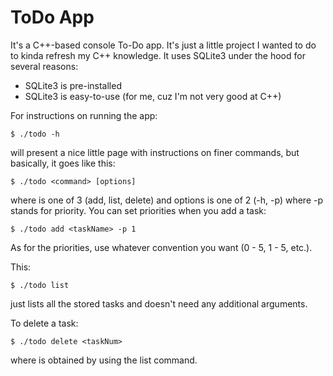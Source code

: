 # ToDo App
It's a C++-based console To-Do app. It's just a little project I wanted to do to kinda refresh my C++ knowledge.
It uses SQLite3 under the hood for several reasons:
- SQLite3 is pre-installed
- SQLite3 is easy-to-use (for me, cuz I'm not very good at C++)

For instructions on running the app:
~~~
$ ./todo -h
~~~
will present a nice little page with instructions on finer commands, but basically, it goes like this:
~~~
$ ./todo <command> [options]
~~~
where <command> is one of 3 (add, list, delete)
and options is one of 2 (-h, -p) where -p stands for priority.
You can set priorities when you add a task:
~~~
$ ./todo add <taskName> -p 1
~~~
As for the priorities, use whatever convention you want (0 - 5, 1 - 5, etc.).

This:
~~~
$ ./todo list
~~~
just lists all the stored tasks and doesn't need any additional arguments.

To delete a task:
~~~
$ ./todo delete <taskNum>
~~~
where <taskNum> is obtained by using the list command.
